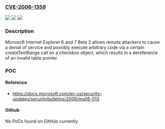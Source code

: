 ### [CVE-2006-1359](https://cve.mitre.org/cgi-bin/cvename.cgi?name=CVE-2006-1359)
![](https://img.shields.io/static/v1?label=Product&message=n%2Fa&color=blue)
![](https://img.shields.io/static/v1?label=Version&message=n%2Fa&color=blue)
![](https://img.shields.io/static/v1?label=Vulnerability&message=n%2Fa&color=brighgreen)

### Description

Microsoft Internet Explorer 6 and 7 Beta 2 allows remote attackers to cause a denial of service and possibly execute arbitrary code via a certain createTextRange call on a checkbox object, which results in a dereference of an invalid table pointer.

### POC

#### Reference
- https://docs.microsoft.com/en-us/security-updates/securitybulletins/2006/ms06-013

#### Github
No PoCs found on GitHub currently.


